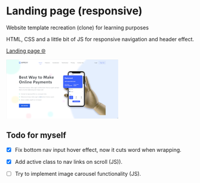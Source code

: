 # Landing page (responsive)

Website template recreation (clone) for learning purposes

HTML, CSS and a little bit of JS for responsive navigation and header effect.

[Landing page 🌐](https://htmlpreview.github.io/?https://github.com/codevivi/BIT_JS-2023-01-09_homeworks/blob/master/2023-01-23_landing-page/index.html)

![alt app screenshot](./resources/screenshot.png)

## Todo for myself

- [x] Fix bottom nav input hover effect, now it cuts word when wrapping.

- [x] Add active class to nav links on scroll (JS)).

- [ ] Try to implement image carousel functionality (JS).
